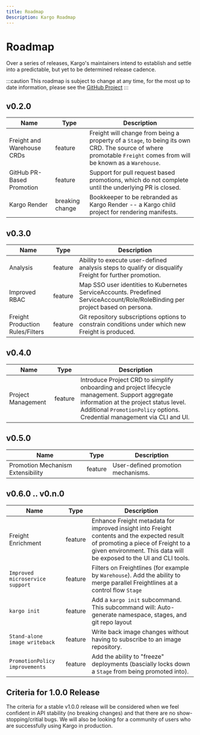 ```yaml
---
title: Roadmap
Description: Kargo Roadmap
---
```


# Roadmap

Over a series of releases, Kargo's maintainers intend to establish and settle into a predictable, but yet to be determined release cadence.

:::caution
This roadmap is subject to change at any time, for the most up to date information, please see the [GitHub Project](https://github.com/akuity/kargo/milestones)
:::

## v0.2.0

| Name | Type | Description |
| ---- | ---- | ----------- |
| Freight and Warehouse CRDs | feature | Freight will change from being a property of a `Stage`, to being its own CRD. The source of where promotable `Freight` comes from will be known as a `Warehouse`. |
| GitHub PR-Based Promotion | feature | Support for pull request based promotions, which do not complete until the underlying PR is closed. |
| Kargo Render | breaking change | Bookkeeper to be rebranded as Kargo Render -- a Kargo child project for rendering manifests. |


## v0.3.0

| Name | Type | Description |
| ---- | ---- | ----------- |
| Analysis | feature | Ability to execute user-defined analysis steps to qualify or disqualify Freight for further promotion. |
| Improved RBAC | feature | Map SSO user identities to Kubernetes ServiceAccounts. Predefined ServiceAccount/Role/RoleBinding per project based on persona. |
| Freight Production Rules/Filters | feature | Git repository subscriptions options to constrain conditions under which new Freight is produced. |

## v0.4.0

| Name | Type | Description |
| ---- | ---- | ----------- |
| Project Management | feature | Introduce Project CRD to simplify onboarding and project lifecycle management. Support aggregate information at the project status level. Additional `PromotionPolicy` options. Credential management via CLI and UI. |

## v0.5.0

| Name | Type | Description |
| ---- | ---- | ----------- |
| Promotion Mechanism Extensibility | feature | User-defined promotion mechanisms. |

## v0.6.0 .. v0.n.0

| Name | Type | Description |
| ---- | ---- | ----------- |
| Freight Enrichment | feature | Enhance Freight metadata for improved insight into Freight contents and the expected result of promoting a piece of Freight to a given environment. This data will be exposed to the UI and CLI tools. |
| `Improved microservice support` | feature | Filters on Freightlines (for example by `Warehouse`). Add the ability to merge parallel Freightlines at a control flow `Stage` |
| `kargo init` | feature | Add a `kargo init` subcommand. This subcommand will: Auto-generate namespace, stages, and git repo layout |
| `Stand-alone image writeback` | feature | Write back image changes without having to subscribe to an image repository. |
| `PromotionPolicy improvements` | feature | Add the ability to "freeze" deployments (bascially locks down a `Stage` from being promoted into). |

## Criteria for 1.0.0 Release

The criteria for a stable v1.0.0 release will be considered when we feel confident in API stability (no breaking changes) and that there are no show-stopping/critial bugs. We will also be looking for a community of users who are successfully using Kargo in production.

